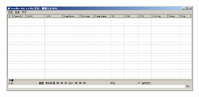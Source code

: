 ![Screenshot](https://raw.githubusercontent.com/Cryakl/Ultimate-RAT-Collection/refs/heads/main/SatelliteRat/Satellite-RAT%201.0b2%20(Chinese)/Screenshot.png)
